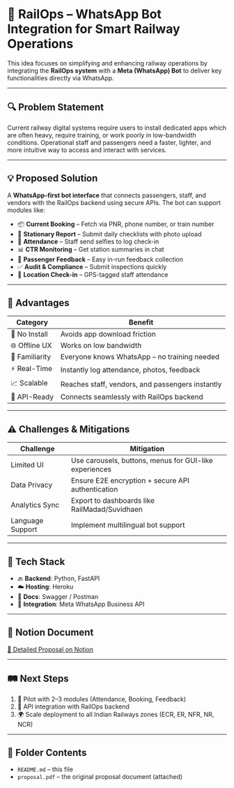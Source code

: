 
# 🚄 RailOps – WhatsApp Bot Integration for Smart Railway Operations

This idea focuses on simplifying and enhancing railway operations by integrating the **RailOps system** with a **Meta (WhatsApp) Bot** to deliver key functionalities directly via WhatsApp.

---

## 🔍 Problem Statement

Current railway digital systems require users to install dedicated apps which are often heavy, require training, or work poorly in low-bandwidth conditions. Operational staff and passengers need a faster, lighter, and more intuitive way to access and interact with services.

---

## 💡 Proposed Solution

A **WhatsApp-first bot interface** that connects passengers, staff, and vendors with the RailOps backend using secure APIs. The bot can support modules like:

- 📦 **Current Booking** – Fetch via PNR, phone number, or train number
- 📝 **Stationary Report** – Submit daily checklists with photo upload
- 🧍 **Attendance** – Staff send selfies to log check-in
- 📊 **CTR Monitoring** – Get station summaries in chat
- 💬 **Passenger Feedback** – Easy in-run feedback collection
- ✅ **Audit & Compliance** – Submit inspections quickly
- 📍 **Location Check-in** – GPS-tagged staff attendance

---

## 🚀 Advantages

| Category        | Benefit                                                |
|----------------|---------------------------------------------------------|
| 📱 No Install   | Avoids app download friction                           |
| 🌐 Offline UX   | Works on low bandwidth                                 |
| 🧠 Familiarity  | Everyone knows WhatsApp – no training needed           |
| ⚡ Real-Time    | Instantly log attendance, photos, feedback             |
| 📈 Scalable     | Reaches staff, vendors, and passengers instantly       |
| 🔄 API-Ready    | Connects seamlessly with RailOps backend               |

---

## ⚠️ Challenges & Mitigations

| Challenge         | Mitigation                                                  |
|------------------|-------------------------------------------------------------|
| Limited UI       | Use carousels, buttons, menus for GUI-like experiences      |
| Data Privacy     | Ensure E2E encryption + secure API authentication           |
| Analytics Sync   | Export to dashboards like RailMadad/Suvidhaen               |
| Language Support | Implement multilingual bot support                          |

---

## 🧪 Tech Stack

- 🔙 **Backend**: Python, FastAPI
- ☁️ **Hosting**: Heroku
- 📑 **Docs**: Swagger / Postman
- 🔗 **Integration**: Meta WhatsApp Business API

---

## 🔗 Notion Document

[📘 Detailed Proposal on Notion](https://solar-beetle-3ff.notion.site/RailOps-WhatsApp-Bot-Integration-221018501f6080809f33ce7f4c007e53?pvs=73)

---

## 🛤️ Next Steps

1. 🚦 Pilot with 2–3 modules (Attendance, Booking, Feedback)
2. 🔗 API integration with RailOps backend
3. 🌍 Scale deployment to all Indian Railways zones (ECR, ER, NFR, NR, NCR)

---

## 📂 Folder Contents

- `README.md` – this file
- `proposal.pdf` – the original proposal document (attached)
